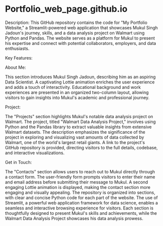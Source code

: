 # Portfolio_web_page.github.io

Description:
This GitHub repository contains the code for "My Portfolio Website," a Streamlit-powered web application that showcases Mukul Singh Jadoun's journey, skills, and a data analysis project on Walmart using Python and Pandas. The website serves as a platform for Mukul to present his expertise and connect with potential collaborators, employers, and data enthusiasts.

Key Features:

About Me:

This section introduces Mukul Singh Jadoun, describing him as an aspiring Data Scientist.
A captivating Lottie animation enriches the user experience and adds a touch of interactivity.
Educational background and work experiences are presented in an organized two-column layout, allowing visitors to gain insights into Mukul's academic and professional journey.

Project:

The "Projects" section highlights Mukul's notable data analysis project on Walmart.
The project, titled "Walmart Data Analysis Project," involves using Python and the Pandas library to extract valuable insights from extensive Walmart datasets.
The description emphasizes the significance of the project in exploring and visualizing vast amounts of data collected by Walmart, one of the world's largest retail giants.
A link to the project's GitHub repository is provided, directing visitors to the full details, codebase, and interactive visualizations.

Get in Touch:

The "Contacts" section allows users to reach out to Mukul directly through a contact form.
The user-friendly form prompts visitors to enter their name and email address before submitting their message to Mukul.
A second engaging Lottie animation is displayed, making the contact section more engaging and visually appealing.
The repository is organized into sections, with clear and concise Python code for each part of the website. The use of Streamlit, a powerful web application framework for data science, enables a seamless and interactive browsing experience for visitors. Each section is thoughtfully designed to present Mukul's skills and achievements, while the Walmart Data Analysis Project showcases his data analysis prowess.


